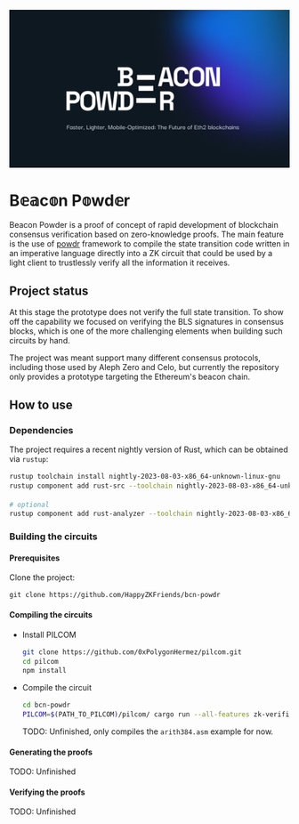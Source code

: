 <p align="center">
<img alt="bcn_powdr logo" src="./static/static.jpg">
</p>
<p align="center">
</p>

# B𝕖𝕒c𝕠n P𝕠wd𝕖r

Beacon Powder is a proof of concept of rapid development of blockchain consensus verification based on zero-knowledge proofs.
The main feature is the use of [powdr](https://github.com/powdr-labs/powdr) framework to compile the state transition code written
in an imperative language directly into a ZK circuit that could be used by a light client to trustlessly verify
all the information it receives.

## Project status

At this stage the prototype does not verify the full state transition.
To show off the capability we focused on verifying the BLS signatures in consensus blocks, which is one of the more challenging
elements when building such circuits by hand.

The project was meant support many different consensus protocols, including those used by Aleph Zero and Celo, but currently
the repository only provides a prototype targeting the Ethereum's beacon chain.

## How to use

### Dependencies

The project requires a recent nightly version of Rust, which can be obtained via `rustup`:
```bash
rustup toolchain install nightly-2023-08-03-x86_64-unknown-linux-gnu
rustup component add rust-src --toolchain nightly-2023-08-03-x86_64-unknown-linux-gnu

# optional
rustup component add rust-analyzer --toolchain nightly-2023-08-03-x86_64-unknown-linux-gnu
```

### Building the circuits

#### Prerequisites

Clone the project:
```
git clone https://github.com/HappyZKFriends/bcn-powdr
```

#### Compiling the circuits

- Install PILCOM

    ```bash
    git clone https://github.com/0xPolygonHermez/pilcom.git
    cd pilcom
    npm install
    ```

- Compile the circuit

    ```bash
    cd bcn-powdr
    PILCOM=$(PATH_TO_PILCOM)/pilcom/ cargo run --all-features zk-verifier run
    ```

    TODO: Unfinished, only compiles the `arith384.asm` example for now.

#### Generating the proofs

TODO: Unfinished

#### Verifying the proofs

TODO: Unfinished
